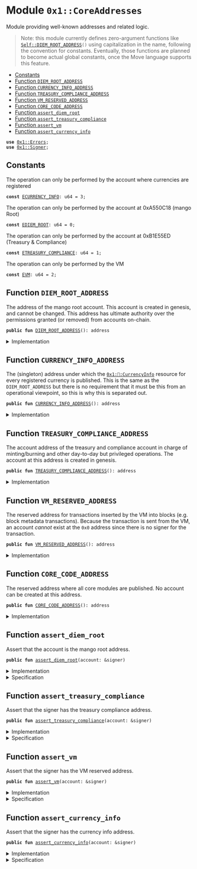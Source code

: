 
<a name="0x1_CoreAddresses"></a>

# Module `0x1::CoreAddresses`

Module providing well-known addresses and related logic.

> Note: this module currently defines zero-argument functions like <code><a href="CoreAddresses.md#0x1_CoreAddresses_DIEM_ROOT_ADDRESS">Self::DIEM_ROOT_ADDRESS</a>()</code> using capitalization
> in the name, following the convention for constants. Eventually, those functions are planned to become actual
> global constants, once the Move language supports this feature.


-  [Constants](#@Constants_0)
-  [Function `DIEM_ROOT_ADDRESS`](#0x1_CoreAddresses_DIEM_ROOT_ADDRESS)
-  [Function `CURRENCY_INFO_ADDRESS`](#0x1_CoreAddresses_CURRENCY_INFO_ADDRESS)
-  [Function `TREASURY_COMPLIANCE_ADDRESS`](#0x1_CoreAddresses_TREASURY_COMPLIANCE_ADDRESS)
-  [Function `VM_RESERVED_ADDRESS`](#0x1_CoreAddresses_VM_RESERVED_ADDRESS)
-  [Function `CORE_CODE_ADDRESS`](#0x1_CoreAddresses_CORE_CODE_ADDRESS)
-  [Function `assert_diem_root`](#0x1_CoreAddresses_assert_diem_root)
-  [Function `assert_treasury_compliance`](#0x1_CoreAddresses_assert_treasury_compliance)
-  [Function `assert_vm`](#0x1_CoreAddresses_assert_vm)
-  [Function `assert_currency_info`](#0x1_CoreAddresses_assert_currency_info)


<pre><code><b>use</b> <a href="../../../../../../move-stdlib/docs/Errors.md#0x1_Errors">0x1::Errors</a>;
<b>use</b> <a href="../../../../../../move-stdlib/docs/Signer.md#0x1_Signer">0x1::Signer</a>;
</code></pre>



<a name="@Constants_0"></a>

## Constants


<a name="0x1_CoreAddresses_ECURRENCY_INFO"></a>

The operation can only be performed by the account where currencies are registered


<pre><code><b>const</b> <a href="CoreAddresses.md#0x1_CoreAddresses_ECURRENCY_INFO">ECURRENCY_INFO</a>: u64 = 3;
</code></pre>



<a name="0x1_CoreAddresses_EDIEM_ROOT"></a>

The operation can only be performed by the account at 0xA550C18 (mango Root)


<pre><code><b>const</b> <a href="CoreAddresses.md#0x1_CoreAddresses_EDIEM_ROOT">EDIEM_ROOT</a>: u64 = 0;
</code></pre>



<a name="0x1_CoreAddresses_ETREASURY_COMPLIANCE"></a>

The operation can only be performed by the account at 0xB1E55ED (Treasury & Compliance)


<pre><code><b>const</b> <a href="CoreAddresses.md#0x1_CoreAddresses_ETREASURY_COMPLIANCE">ETREASURY_COMPLIANCE</a>: u64 = 1;
</code></pre>



<a name="0x1_CoreAddresses_EVM"></a>

The operation can only be performed by the VM


<pre><code><b>const</b> <a href="CoreAddresses.md#0x1_CoreAddresses_EVM">EVM</a>: u64 = 2;
</code></pre>



<a name="0x1_CoreAddresses_DIEM_ROOT_ADDRESS"></a>

## Function `DIEM_ROOT_ADDRESS`

The address of the mango root account. This account is
created in genesis, and cannot be changed. This address has
ultimate authority over the permissions granted (or removed) from
accounts on-chain.


<pre><code><b>public</b> <b>fun</b> <a href="CoreAddresses.md#0x1_CoreAddresses_DIEM_ROOT_ADDRESS">DIEM_ROOT_ADDRESS</a>(): address
</code></pre>



<details>
<summary>Implementation</summary>


<pre><code><b>public</b> <b>fun</b> <a href="CoreAddresses.md#0x1_CoreAddresses_DIEM_ROOT_ADDRESS">DIEM_ROOT_ADDRESS</a>(): address {
    0xA550C18
}
</code></pre>



</details>

<a name="0x1_CoreAddresses_CURRENCY_INFO_ADDRESS"></a>

## Function `CURRENCY_INFO_ADDRESS`

The (singleton) address under which the <code><a href="mango.md#0x1_Diem_CurrencyInfo">0x1::mango::CurrencyInfo</a></code> resource for
every registered currency is published. This is the same as the
<code>DIEM_ROOT_ADDRESS</code> but there is no requirement that it must
be this from an operational viewpoint, so this is why this is separated out.


<pre><code><b>public</b> <b>fun</b> <a href="CoreAddresses.md#0x1_CoreAddresses_CURRENCY_INFO_ADDRESS">CURRENCY_INFO_ADDRESS</a>(): address
</code></pre>



<details>
<summary>Implementation</summary>


<pre><code><b>public</b> <b>fun</b> <a href="CoreAddresses.md#0x1_CoreAddresses_CURRENCY_INFO_ADDRESS">CURRENCY_INFO_ADDRESS</a>(): address {
    0xA550C18
}
</code></pre>



</details>

<a name="0x1_CoreAddresses_TREASURY_COMPLIANCE_ADDRESS"></a>

## Function `TREASURY_COMPLIANCE_ADDRESS`

The account address of the treasury and compliance account in
charge of minting/burning and other day-to-day but privileged
operations. The account at this address is created in genesis.


<pre><code><b>public</b> <b>fun</b> <a href="CoreAddresses.md#0x1_CoreAddresses_TREASURY_COMPLIANCE_ADDRESS">TREASURY_COMPLIANCE_ADDRESS</a>(): address
</code></pre>



<details>
<summary>Implementation</summary>


<pre><code><b>public</b> <b>fun</b> <a href="CoreAddresses.md#0x1_CoreAddresses_TREASURY_COMPLIANCE_ADDRESS">TREASURY_COMPLIANCE_ADDRESS</a>(): address {
    0xB1E55ED
}
</code></pre>



</details>

<a name="0x1_CoreAddresses_VM_RESERVED_ADDRESS"></a>

## Function `VM_RESERVED_ADDRESS`

The reserved address for transactions inserted by the VM into blocks (e.g.
block metadata transactions). Because the transaction is sent from
the VM, an account _cannot_ exist at the <code>0x0</code> address since there
is no signer for the transaction.


<pre><code><b>public</b> <b>fun</b> <a href="CoreAddresses.md#0x1_CoreAddresses_VM_RESERVED_ADDRESS">VM_RESERVED_ADDRESS</a>(): address
</code></pre>



<details>
<summary>Implementation</summary>


<pre><code><b>public</b> <b>fun</b> <a href="CoreAddresses.md#0x1_CoreAddresses_VM_RESERVED_ADDRESS">VM_RESERVED_ADDRESS</a>(): address {
    0x0
}
</code></pre>



</details>

<a name="0x1_CoreAddresses_CORE_CODE_ADDRESS"></a>

## Function `CORE_CODE_ADDRESS`

The reserved address where all core modules are published. No
account can be created at this address.


<pre><code><b>public</b> <b>fun</b> <a href="CoreAddresses.md#0x1_CoreAddresses_CORE_CODE_ADDRESS">CORE_CODE_ADDRESS</a>(): address
</code></pre>



<details>
<summary>Implementation</summary>


<pre><code><b>public</b> <b>fun</b> <a href="CoreAddresses.md#0x1_CoreAddresses_CORE_CODE_ADDRESS">CORE_CODE_ADDRESS</a>(): address {
    0x1
}
</code></pre>



</details>

<a name="0x1_CoreAddresses_assert_diem_root"></a>

## Function `assert_diem_root`

Assert that the account is the mango root address.


<pre><code><b>public</b> <b>fun</b> <a href="CoreAddresses.md#0x1_CoreAddresses_assert_diem_root">assert_diem_root</a>(account: &signer)
</code></pre>



<details>
<summary>Implementation</summary>


<pre><code><b>public</b> <b>fun</b> <a href="CoreAddresses.md#0x1_CoreAddresses_assert_diem_root">assert_diem_root</a>(account: &signer) {
    <b>assert</b>(<a href="../../../../../../move-stdlib/docs/Signer.md#0x1_Signer_address_of">Signer::address_of</a>(account) == <a href="CoreAddresses.md#0x1_CoreAddresses_DIEM_ROOT_ADDRESS">DIEM_ROOT_ADDRESS</a>(), <a href="../../../../../../move-stdlib/docs/Errors.md#0x1_Errors_requires_address">Errors::requires_address</a>(<a href="CoreAddresses.md#0x1_CoreAddresses_EDIEM_ROOT">EDIEM_ROOT</a>))
}
</code></pre>



</details>

<details>
<summary>Specification</summary>



<pre><code><b>pragma</b> opaque;
<b>include</b> <a href="CoreAddresses.md#0x1_CoreAddresses_AbortsIfNotDiemRoot">AbortsIfNotDiemRoot</a>;
</code></pre>


Specifies that a function aborts if the account does not have the mango root address.


<a name="0x1_CoreAddresses_AbortsIfNotDiemRoot"></a>


<pre><code><b>schema</b> <a href="CoreAddresses.md#0x1_CoreAddresses_AbortsIfNotDiemRoot">AbortsIfNotDiemRoot</a> {
    account: signer;
    <b>aborts_if</b> <a href="../../../../../../move-stdlib/docs/Signer.md#0x1_Signer_spec_address_of">Signer::spec_address_of</a>(account) != <a href="CoreAddresses.md#0x1_CoreAddresses_DIEM_ROOT_ADDRESS">DIEM_ROOT_ADDRESS</a>()
        <b>with</b> <a href="../../../../../../move-stdlib/docs/Errors.md#0x1_Errors_REQUIRES_ADDRESS">Errors::REQUIRES_ADDRESS</a>;
}
</code></pre>



</details>

<a name="0x1_CoreAddresses_assert_treasury_compliance"></a>

## Function `assert_treasury_compliance`

Assert that the signer has the treasury compliance address.


<pre><code><b>public</b> <b>fun</b> <a href="CoreAddresses.md#0x1_CoreAddresses_assert_treasury_compliance">assert_treasury_compliance</a>(account: &signer)
</code></pre>



<details>
<summary>Implementation</summary>


<pre><code><b>public</b> <b>fun</b> <a href="CoreAddresses.md#0x1_CoreAddresses_assert_treasury_compliance">assert_treasury_compliance</a>(account: &signer) {
    <b>assert</b>(
        <a href="../../../../../../move-stdlib/docs/Signer.md#0x1_Signer_address_of">Signer::address_of</a>(account) == <a href="CoreAddresses.md#0x1_CoreAddresses_TREASURY_COMPLIANCE_ADDRESS">TREASURY_COMPLIANCE_ADDRESS</a>(),
        <a href="../../../../../../move-stdlib/docs/Errors.md#0x1_Errors_requires_address">Errors::requires_address</a>(<a href="CoreAddresses.md#0x1_CoreAddresses_ETREASURY_COMPLIANCE">ETREASURY_COMPLIANCE</a>)
    )
}
</code></pre>



</details>

<details>
<summary>Specification</summary>



<pre><code><b>pragma</b> opaque;
<b>include</b> <a href="CoreAddresses.md#0x1_CoreAddresses_AbortsIfNotTreasuryCompliance">AbortsIfNotTreasuryCompliance</a>;
</code></pre>


Specifies that a function aborts if the account does not have the treasury compliance address.


<a name="0x1_CoreAddresses_AbortsIfNotTreasuryCompliance"></a>


<pre><code><b>schema</b> <a href="CoreAddresses.md#0x1_CoreAddresses_AbortsIfNotTreasuryCompliance">AbortsIfNotTreasuryCompliance</a> {
    account: signer;
    <b>aborts_if</b> <a href="../../../../../../move-stdlib/docs/Signer.md#0x1_Signer_spec_address_of">Signer::spec_address_of</a>(account) != <a href="CoreAddresses.md#0x1_CoreAddresses_TREASURY_COMPLIANCE_ADDRESS">TREASURY_COMPLIANCE_ADDRESS</a>()
        <b>with</b> <a href="../../../../../../move-stdlib/docs/Errors.md#0x1_Errors_REQUIRES_ADDRESS">Errors::REQUIRES_ADDRESS</a>;
}
</code></pre>



</details>

<a name="0x1_CoreAddresses_assert_vm"></a>

## Function `assert_vm`

Assert that the signer has the VM reserved address.


<pre><code><b>public</b> <b>fun</b> <a href="CoreAddresses.md#0x1_CoreAddresses_assert_vm">assert_vm</a>(account: &signer)
</code></pre>



<details>
<summary>Implementation</summary>


<pre><code><b>public</b> <b>fun</b> <a href="CoreAddresses.md#0x1_CoreAddresses_assert_vm">assert_vm</a>(account: &signer) {
    <b>assert</b>(<a href="../../../../../../move-stdlib/docs/Signer.md#0x1_Signer_address_of">Signer::address_of</a>(account) == <a href="CoreAddresses.md#0x1_CoreAddresses_VM_RESERVED_ADDRESS">VM_RESERVED_ADDRESS</a>(), <a href="../../../../../../move-stdlib/docs/Errors.md#0x1_Errors_requires_address">Errors::requires_address</a>(<a href="CoreAddresses.md#0x1_CoreAddresses_EVM">EVM</a>))
}
</code></pre>



</details>

<details>
<summary>Specification</summary>



<pre><code><b>pragma</b> opaque;
<b>include</b> <a href="CoreAddresses.md#0x1_CoreAddresses_AbortsIfNotVM">AbortsIfNotVM</a>;
</code></pre>


Specifies that a function aborts if the account does not have the VM reserved address.


<a name="0x1_CoreAddresses_AbortsIfNotVM"></a>


<pre><code><b>schema</b> <a href="CoreAddresses.md#0x1_CoreAddresses_AbortsIfNotVM">AbortsIfNotVM</a> {
    account: signer;
    <b>aborts_if</b> <a href="../../../../../../move-stdlib/docs/Signer.md#0x1_Signer_spec_address_of">Signer::spec_address_of</a>(account) != <a href="CoreAddresses.md#0x1_CoreAddresses_VM_RESERVED_ADDRESS">VM_RESERVED_ADDRESS</a>()
        <b>with</b> <a href="../../../../../../move-stdlib/docs/Errors.md#0x1_Errors_REQUIRES_ADDRESS">Errors::REQUIRES_ADDRESS</a>;
}
</code></pre>



</details>

<a name="0x1_CoreAddresses_assert_currency_info"></a>

## Function `assert_currency_info`

Assert that the signer has the currency info address.


<pre><code><b>public</b> <b>fun</b> <a href="CoreAddresses.md#0x1_CoreAddresses_assert_currency_info">assert_currency_info</a>(account: &signer)
</code></pre>



<details>
<summary>Implementation</summary>


<pre><code><b>public</b> <b>fun</b> <a href="CoreAddresses.md#0x1_CoreAddresses_assert_currency_info">assert_currency_info</a>(account: &signer) {
    <b>assert</b>(<a href="../../../../../../move-stdlib/docs/Signer.md#0x1_Signer_address_of">Signer::address_of</a>(account) == <a href="CoreAddresses.md#0x1_CoreAddresses_CURRENCY_INFO_ADDRESS">CURRENCY_INFO_ADDRESS</a>(), <a href="../../../../../../move-stdlib/docs/Errors.md#0x1_Errors_requires_address">Errors::requires_address</a>(<a href="CoreAddresses.md#0x1_CoreAddresses_ECURRENCY_INFO">ECURRENCY_INFO</a>))
}
</code></pre>



</details>

<details>
<summary>Specification</summary>



<pre><code><b>pragma</b> opaque;
<b>include</b> <a href="CoreAddresses.md#0x1_CoreAddresses_AbortsIfNotCurrencyInfo">AbortsIfNotCurrencyInfo</a>;
</code></pre>


Specifies that a function aborts if the account has not the currency info address.


<a name="0x1_CoreAddresses_AbortsIfNotCurrencyInfo"></a>


<pre><code><b>schema</b> <a href="CoreAddresses.md#0x1_CoreAddresses_AbortsIfNotCurrencyInfo">AbortsIfNotCurrencyInfo</a> {
    account: signer;
    <b>aborts_if</b> <a href="../../../../../../move-stdlib/docs/Signer.md#0x1_Signer_spec_address_of">Signer::spec_address_of</a>(account) != <a href="CoreAddresses.md#0x1_CoreAddresses_CURRENCY_INFO_ADDRESS">CURRENCY_INFO_ADDRESS</a>()
        <b>with</b> <a href="../../../../../../move-stdlib/docs/Errors.md#0x1_Errors_REQUIRES_ADDRESS">Errors::REQUIRES_ADDRESS</a>;
}
</code></pre>



</details>


[//]: # ("File containing references which can be used from documentation")
[ACCESS_CONTROL]: https://github.com/mango/dip/blob/main/dips/dip-2.md
[ROLE]: https://github.com/mango/dip/blob/main/dips/dip-2.md#roles
[PERMISSION]: https://github.com/mango/dip/blob/main/dips/dip-2.md#permissions
